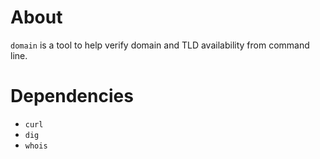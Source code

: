 # About

`domain` is a tool to help verify domain and TLD availability from command line.

# Dependencies

- `curl`
- `dig`
- `whois`
